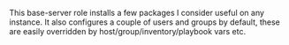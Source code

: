 This base-server role installs a few packages I consider useful on any instance. 
It also configures a couple of users and groups by default, these are easily overridden by host/group/inventory/playbook vars etc.
